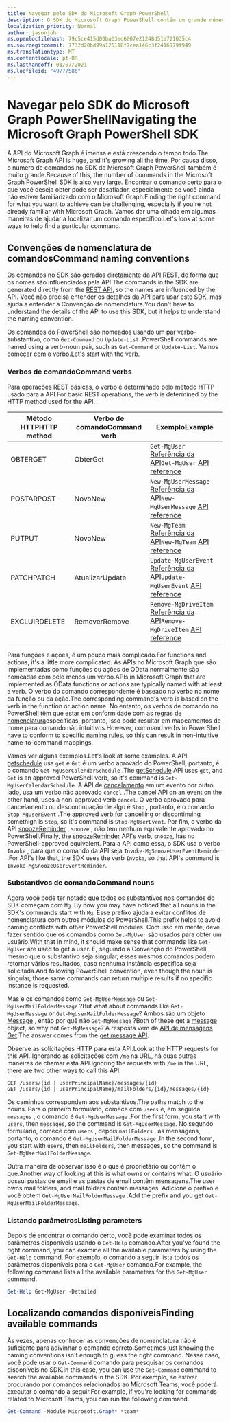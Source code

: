 ```yaml
---
title: Navegar pelo SDK do Microsoft Graph PowerShell
description: O SDK do Microsoft Graph PowerShell contém um grande número de comandos. Saiba como encontrar o comando certo para o que você deseja obter.
localization_priority: Normal
author: jasonjoh
ms.openlocfilehash: 79c5ce415d00ba63ed6007e21248d51e721035c4
ms.sourcegitcommit: 7732d20bd99a125118f7cea146c3f2416879f949
ms.translationtype: MT
ms.contentlocale: pt-BR
ms.lasthandoff: 01/07/2021
ms.locfileid: "49777586"
---
```

# <a name="navigating-the-microsoft-graph-powershell-sdk"></a><span data-ttu-id="7fe0c-104">Navegar pelo SDK do Microsoft Graph PowerShell</span><span class="sxs-lookup"><span data-stu-id="7fe0c-104">Navigating the Microsoft Graph PowerShell SDK</span></span>

<span data-ttu-id="7fe0c-105">A API do Microsoft Graph é imensa e está crescendo o tempo todo.</span><span class="sxs-lookup"><span data-stu-id="7fe0c-105">The Microsoft Graph API is huge, and it's growing all the time.</span></span> <span data-ttu-id="7fe0c-106">Por causa disso, o número de comandos no SDK do Microsoft Graph PowerShell também é muito grande.</span><span class="sxs-lookup"><span data-stu-id="7fe0c-106">Because of this, the number of commands in the Microsoft Graph PowerShell SDK is also very large.</span></span> <span data-ttu-id="7fe0c-107">Encontrar o comando certo para o que você deseja obter pode ser desafiador, especialmente se você ainda não estiver familiarizado com o Microsoft Graph.</span><span class="sxs-lookup"><span data-stu-id="7fe0c-107">Finding the right command for what you want to achieve can be challenging, especially if you're not already familiar with Microsoft Graph.</span></span> <span data-ttu-id="7fe0c-108">Vamos dar uma olhada em algumas maneiras de ajudar a localizar um comando específico.</span><span class="sxs-lookup"><span data-stu-id="7fe0c-108">Let's look at some ways to help find a particular command.</span></span>

## <a name="command-naming-conventions"></a><span data-ttu-id="7fe0c-109">Convenções de nomenclatura de comandos</span><span class="sxs-lookup"><span data-stu-id="7fe0c-109">Command naming conventions</span></span>

<span data-ttu-id="7fe0c-110">Os comandos no SDK são gerados diretamente da [API REST](/graph/api/overview?view=graph-rest-1.0&preserve-view=true), de forma que os nomes são influenciados pela API.</span><span class="sxs-lookup"><span data-stu-id="7fe0c-110">The commands in the SDK are generated directly from the [REST API](/graph/api/overview?view=graph-rest-1.0&preserve-view=true), so the names are influenced by the API.</span></span> <span data-ttu-id="7fe0c-111">Você não precisa entender os detalhes da API para usar este SDK, mas ajuda a entender a Convenção de nomenclatura.</span><span class="sxs-lookup"><span data-stu-id="7fe0c-111">You don't have to understand the details of the API to use this SDK, but it helps to understand the naming convention.</span></span>

<span data-ttu-id="7fe0c-112">Os comandos do PowerShell são nomeados usando um par verbo-substantivo, como `Get-Command` ou `Update-List` .</span><span class="sxs-lookup"><span data-stu-id="7fe0c-112">PowerShell commands are named using a verb-noun pair, such as `Get-Command` or `Update-List`.</span></span> <span data-ttu-id="7fe0c-113">Vamos começar com o verbo.</span><span class="sxs-lookup"><span data-stu-id="7fe0c-113">Let's start with the verb.</span></span>

### <a name="command-verbs"></a><span data-ttu-id="7fe0c-114">Verbos de comando</span><span class="sxs-lookup"><span data-stu-id="7fe0c-114">Command verbs</span></span>

<span data-ttu-id="7fe0c-115">Para operações REST básicas, o verbo é determinado pelo método HTTP usado para a API.</span><span class="sxs-lookup"><span data-stu-id="7fe0c-115">For basic REST operations, the verb is determined by the HTTP method used for the API.</span></span>

| <span data-ttu-id="7fe0c-116">Método HTTP</span><span class="sxs-lookup"><span data-stu-id="7fe0c-116">HTTP method</span></span> | <span data-ttu-id="7fe0c-117">Verbo de comando</span><span class="sxs-lookup"><span data-stu-id="7fe0c-117">Command verb</span></span> | <span data-ttu-id="7fe0c-118">Exemplo</span><span class="sxs-lookup"><span data-stu-id="7fe0c-118">Example</span></span> |
|-------------|--------------|---|
| <span data-ttu-id="7fe0c-119">OBTER</span><span class="sxs-lookup"><span data-stu-id="7fe0c-119">GET</span></span>         | <span data-ttu-id="7fe0c-120">Obter</span><span class="sxs-lookup"><span data-stu-id="7fe0c-120">Get</span></span>          | <span data-ttu-id="7fe0c-121">`Get-MgUser` [Referência da API](/graph/api/user-get?view=graph-rest-1.0&preserve-view=true)</span><span class="sxs-lookup"><span data-stu-id="7fe0c-121">`Get-MgUser` [API reference](/graph/api/user-get?view=graph-rest-1.0&preserve-view=true)</span></span> |
| <span data-ttu-id="7fe0c-122">POSTAR</span><span class="sxs-lookup"><span data-stu-id="7fe0c-122">POST</span></span>        | <span data-ttu-id="7fe0c-123">Novo</span><span class="sxs-lookup"><span data-stu-id="7fe0c-123">New</span></span>          | <span data-ttu-id="7fe0c-124">`New-MgUserMessage` [Referência da API](/graph/api/user-post-messages?view=graph-rest-1.0&preserve-view=true)</span><span class="sxs-lookup"><span data-stu-id="7fe0c-124">`New-MgUserMessage` [API reference](/graph/api/user-post-messages?view=graph-rest-1.0&preserve-view=true)</span></span> |
| <span data-ttu-id="7fe0c-125">PUT</span><span class="sxs-lookup"><span data-stu-id="7fe0c-125">PUT</span></span>         | <span data-ttu-id="7fe0c-126">Novo</span><span class="sxs-lookup"><span data-stu-id="7fe0c-126">New</span></span>          | <span data-ttu-id="7fe0c-127">`New-MgTeam` [Referência da API](/graph/api/team-put-teams?view=graph-rest-1.0&preserve-view=true)</span><span class="sxs-lookup"><span data-stu-id="7fe0c-127">`New-MgTeam` [API reference](/graph/api/team-put-teams?view=graph-rest-1.0&preserve-view=true)</span></span> |
| <span data-ttu-id="7fe0c-128">PATCH</span><span class="sxs-lookup"><span data-stu-id="7fe0c-128">PATCH</span></span>       | <span data-ttu-id="7fe0c-129">Atualizar</span><span class="sxs-lookup"><span data-stu-id="7fe0c-129">Update</span></span>       | <span data-ttu-id="7fe0c-130">`Update-MgUserEvent` [Referência da API](/graph/api/event-update?view=graph-rest-1.0&preserve-view=true)</span><span class="sxs-lookup"><span data-stu-id="7fe0c-130">`Update-MgUserEvent` [API reference](/graph/api/event-update?view=graph-rest-1.0&preserve-view=true)</span></span> |
| <span data-ttu-id="7fe0c-131">EXCLUIR</span><span class="sxs-lookup"><span data-stu-id="7fe0c-131">DELETE</span></span>      | <span data-ttu-id="7fe0c-132">Remover</span><span class="sxs-lookup"><span data-stu-id="7fe0c-132">Remove</span></span>       | <span data-ttu-id="7fe0c-133">`Remove-MgDriveItem` [Referência da API](/graph/api/driveitem-delete?view=graph-rest-1.0&preserve-view=true)</span><span class="sxs-lookup"><span data-stu-id="7fe0c-133">`Remove-MgDriveItem` [API reference](/graph/api/driveitem-delete?view=graph-rest-1.0&preserve-view=true)</span></span> |

<span data-ttu-id="7fe0c-134">Para funções e ações, é um pouco mais complicado.</span><span class="sxs-lookup"><span data-stu-id="7fe0c-134">For functions and actions, it's a little more complicated.</span></span> <span data-ttu-id="7fe0c-135">As APIs no Microsoft Graph que são implementadas como funções ou ações de OData normalmente são nomeadas com pelo menos um verbo.</span><span class="sxs-lookup"><span data-stu-id="7fe0c-135">APIs in Microsoft Graph that are implemented as OData functions or actions are typically named with at least a verb.</span></span> <span data-ttu-id="7fe0c-136">O verbo do comando correspondente é baseado no verbo no nome da função ou da ação.</span><span class="sxs-lookup"><span data-stu-id="7fe0c-136">The corresponding command's verb is based on the verb in the function or action name.</span></span> <span data-ttu-id="7fe0c-137">No entanto, os verbos de comando no PowerShell têm que estar em conformidade com [as regras de nomenclatura](/powershell/scripting/developer/cmdlet/approved-verbs-for-windows-powershell-commands)específicas, portanto, isso pode resultar em mapeamentos de nome para comando não intuitivos.</span><span class="sxs-lookup"><span data-stu-id="7fe0c-137">However, command verbs in PowerShell have to conform to specific [naming rules](/powershell/scripting/developer/cmdlet/approved-verbs-for-windows-powershell-commands), so this can result in non-intuitive name-to-command mappings.</span></span>

<span data-ttu-id="7fe0c-138">Vamos ver alguns exemplos.</span><span class="sxs-lookup"><span data-stu-id="7fe0c-138">Let's look at some examples.</span></span> <span data-ttu-id="7fe0c-139">A API [getschedule](/graph/api/calendar-getschedule?view=graph-rest-1.0&preserve-view=true) usa `get` e `Get` é um verbo aprovado do PowerShell, portanto, é o comando `Get-MgUserCalendarSchedule` .</span><span class="sxs-lookup"><span data-stu-id="7fe0c-139">The [getSchedule](/graph/api/calendar-getschedule?view=graph-rest-1.0&preserve-view=true) API uses `get`, and `Get` is an approved PowerShell verb, so it's command is `Get-MgUserCalendarSchedule`.</span></span> <span data-ttu-id="7fe0c-140">A API de [cancelamento](/graph/api/event-cancel?view=graph-rest-beta&preserve-view=true) em um evento por outro lado, usa um verbo não aprovado `cancel` .</span><span class="sxs-lookup"><span data-stu-id="7fe0c-140">The [cancel](/graph/api/event-cancel?view=graph-rest-beta&preserve-view=true) API on an event on the other hand, uses a non-approved verb `cancel`.</span></span> <span data-ttu-id="7fe0c-141">O verbo aprovado para cancelamento ou descontinuação de algo é `Stop` , portanto, é o comando `Stop-MgUserEvent` .</span><span class="sxs-lookup"><span data-stu-id="7fe0c-141">The approved verb for cancelling or discontinuing somethign is `Stop`, so it's command is `Stop-MgUserEvent`.</span></span> <span data-ttu-id="7fe0c-142">Por fim, o verbo da API [snoozeReminder](/graph/api/event-snoozereminder?view=graph-rest-1.0&preserve-view=true) , `snooze` , não tem nenhum equivalente aprovado no PowerShell.</span><span class="sxs-lookup"><span data-stu-id="7fe0c-142">Finally, the [snoozeReminder](/graph/api/event-snoozereminder?view=graph-rest-1.0&preserve-view=true) API's verb, `snooze`, has no PowerShell-approved equivalent.</span></span> <span data-ttu-id="7fe0c-143">Para a API como essa, o SDK usa o verbo `Invoke` , para que o comando da API seja `Invoke-MgSnoozeUserEventReminder` .</span><span class="sxs-lookup"><span data-stu-id="7fe0c-143">For API's like that, the SDK uses the verb `Invoke`, so that API's command is `Invoke-MgSnoozeUserEventReminder`.</span></span>

### <a name="command-nouns"></a><span data-ttu-id="7fe0c-144">Substantivos de comando</span><span class="sxs-lookup"><span data-stu-id="7fe0c-144">Command nouns</span></span>

<span data-ttu-id="7fe0c-145">Agora você pode ter notado que todos os substantivos nos comandos do SDK começam com `Mg` .</span><span class="sxs-lookup"><span data-stu-id="7fe0c-145">By now you may have noticed that all nouns in the SDK's commands start with `Mg`.</span></span> <span data-ttu-id="7fe0c-146">Esse prefixo ajuda a evitar conflitos de nomenclatura com outros módulos do PowerShell.</span><span class="sxs-lookup"><span data-stu-id="7fe0c-146">This prefix helps to avoid naming conflicts with other PowerShell modules.</span></span> <span data-ttu-id="7fe0c-147">Com isso em mente, deve fazer sentido que os comandos como `Get-MgUser` são usados para obter um usuário.</span><span class="sxs-lookup"><span data-stu-id="7fe0c-147">With that in mind, it should make sense that commands like `Get-MgUser` are used to get a user.</span></span> <span data-ttu-id="7fe0c-148">E, seguindo a Convenção do PowerShell, mesmo que o substantivo seja singular, esses mesmos comandos podem retornar vários resultados, caso nenhuma instância específica seja solicitada.</span><span class="sxs-lookup"><span data-stu-id="7fe0c-148">And following PowerShell convention, even though the noun is singular, those same commands can return multiple results if no specific instance is requested.</span></span>

<span data-ttu-id="7fe0c-149">Mas e os comandos como `Get-MgUserMessage` ou `Get-MgUserMailFolderMessage` ?</span><span class="sxs-lookup"><span data-stu-id="7fe0c-149">But what about commands like `Get-MgUserMessage` or `Get-MgUserMailFolderMessage`?</span></span> <span data-ttu-id="7fe0c-150">Ambos são um objeto [Message](/graph/api/resources/message?view=graph-rest-1.0&preserve-view=true) , então por quê não `Get-MgMessage` ?</span><span class="sxs-lookup"><span data-stu-id="7fe0c-150">Both of these get a [message](/graph/api/resources/message?view=graph-rest-1.0&preserve-view=true) object, so why not `Get-MgMessage`?</span></span> <span data-ttu-id="7fe0c-151">A resposta vem da [API de mensagens Get](/graph/api/message-get?view=graph-rest-1.0&preserve-view=true).</span><span class="sxs-lookup"><span data-stu-id="7fe0c-151">The answer comes from the [get message API](/graph/api/message-get?view=graph-rest-1.0&preserve-view=true).</span></span>

<span data-ttu-id="7fe0c-152">Observe as solicitações HTTP para esta API.</span><span class="sxs-lookup"><span data-stu-id="7fe0c-152">Look at the HTTP requests for this API.</span></span> <span data-ttu-id="7fe0c-153">Ignorando as solicitações com `/me` na URL, há duas outras maneiras de chamar esta API.</span><span class="sxs-lookup"><span data-stu-id="7fe0c-153">Ignoring the requests with `/me` in the URL, there are two other ways to call this API.</span></span>

```http
GET /users/{id | userPrincipalName}/messages/{id}
GET /users/{id | userPrincipalName}/mailFolders/{id}/messages/{id}
```

<span data-ttu-id="7fe0c-154">Os caminhos correspondem aos substantivos.</span><span class="sxs-lookup"><span data-stu-id="7fe0c-154">The paths match to the nouns.</span></span> <span data-ttu-id="7fe0c-155">Para o primeiro formulário, comece com `users` e, em seguida `messages` , o comando é `Get-MgUserMessage` .</span><span class="sxs-lookup"><span data-stu-id="7fe0c-155">For the first form, you start with `users`, then `messages`, so the command is `Get-MgUserMessage`.</span></span> <span data-ttu-id="7fe0c-156">No segundo formulário, comece com `users` , depois `mailFolders` , as mensagens, portanto, o comando é `Get-MgUserMailFolderMessage` .</span><span class="sxs-lookup"><span data-stu-id="7fe0c-156">In the second form, you start with `users`, then `mailFolders`, then messages, so the command is `Get-MgUserMailFolderMessage`.</span></span>

<span data-ttu-id="7fe0c-157">Outra maneira de observar isso é o que é proprietário ou contém o que.</span><span class="sxs-lookup"><span data-stu-id="7fe0c-157">Another way of looking at this is what owns or contains what.</span></span> <span data-ttu-id="7fe0c-158">O usuário possui pastas de email e as pastas de email contêm mensagens.</span><span class="sxs-lookup"><span data-stu-id="7fe0c-158">The user owns mail folders, and mail folders contain messages.</span></span> <span data-ttu-id="7fe0c-159">Adicione o prefixo e você obtém `Get-MgUserMailFolderMessage` .</span><span class="sxs-lookup"><span data-stu-id="7fe0c-159">Add the prefix and you get `Get-MgUserMailFolderMessage`.</span></span>

### <a name="listing-parameters"></a><span data-ttu-id="7fe0c-160">Listando parâmetros</span><span class="sxs-lookup"><span data-stu-id="7fe0c-160">Listing parameters</span></span>

<span data-ttu-id="7fe0c-161">Depois de encontrar o comando certo, você pode examinar todos os parâmetros disponíveis usando o `Get-Help` comando.</span><span class="sxs-lookup"><span data-stu-id="7fe0c-161">After you've found the right command, you can examine all the available parameters by using the `Get-Help` command.</span></span> <span data-ttu-id="7fe0c-162">Por exemplo, o comando a seguir lista todos os parâmetros disponíveis para o `Get-MgUser` comando.</span><span class="sxs-lookup"><span data-stu-id="7fe0c-162">For example, the following command lists all the available parameters for the `Get-MgUser` command.</span></span>

```powershell
Get-Help Get-MgUser -Detailed
```

## <a name="finding-available-commands"></a><span data-ttu-id="7fe0c-163">Localizando comandos disponíveis</span><span class="sxs-lookup"><span data-stu-id="7fe0c-163">Finding available commands</span></span>

<span data-ttu-id="7fe0c-164">Às vezes, apenas conhecer as convenções de nomenclatura não é suficiente para adivinhar o comando correto.</span><span class="sxs-lookup"><span data-stu-id="7fe0c-164">Sometimes just knowing the naming conventions isn't enough to guess the right command.</span></span> <span data-ttu-id="7fe0c-165">Nesse caso, você pode usar o `Get-Command` comando para pesquisar os comandos disponíveis no SDK.</span><span class="sxs-lookup"><span data-stu-id="7fe0c-165">In this case, you can use the `Get-Command` command to search the available commands in the SDK.</span></span> <span data-ttu-id="7fe0c-166">Por exemplo, se estiver procurando por comandos relacionados ao Microsoft Teams, você poderá executar o comando a seguir.</span><span class="sxs-lookup"><span data-stu-id="7fe0c-166">For example, if you're looking for commands related to Microsoft Teams, you can run the following command.</span></span>

```powershell
Get-Command -Module Microsoft.Graph* *team*
```
